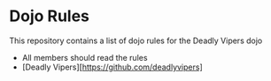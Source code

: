 Dojo Rules
==========

This repository contains a list of dojo rules for the Deadly Vipers dojo

* All members should read the rules
* [Deadly Vipers][https://github.com/deadlyvipers]
